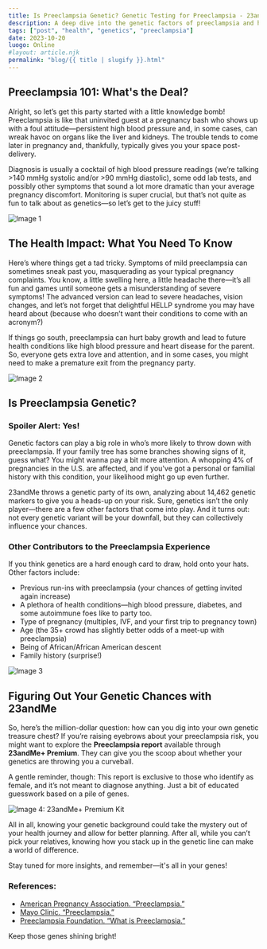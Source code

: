 ```yaml
---
title: Is Preeclampsia Genetic? Genetic Testing for Preeclampsia - 23andMe
description: A deep dive into the genetic factors of preeclampsia and how you might find out about your own risk.
tags: ["post", "health", "genetics", "preeclampsia"]
date: 2023-10-20
luogo: Online
#layout: article.njk
permalink: "blog/{{ title | slugify }}.html"
---
```


## Preeclampsia 101: What's the Deal?

Alright, so let’s get this party started with a little knowledge bomb! Preeclampsia is like that uninvited guest at a pregnancy bash who shows up with a foul attitude—persistent high blood pressure and, in some cases, can wreak havoc on organs like the liver and kidneys. The trouble tends to come later in pregnancy and, thankfully, typically gives you your space post-delivery.

Diagnosis is usually a cocktail of high blood pressure readings (we’re talking >140 mmHg systolic and/or >90 mmHg diastolic), some odd lab tests, and possibly other symptoms that sound a lot more dramatic than your average pregnancy discomfort. Monitoring is super crucial, but that’s not quite as fun to talk about as genetics—so let’s get to the juicy stuff!

![Image 1](http://100.21.172.34/wp-content/uploads/2023/01/preeclampsia-causes-high-blood-pressure-in-pregnancy-275x300.png)

## The Health Impact: What You Need To Know

Here’s where things get a tad tricky. Symptoms of mild preeclampsia can sometimes sneak past you, masquerading as your typical pregnancy complaints. You know, a little swelling here, a little headache there—it’s all fun and games until someone gets a misunderstanding of severe symptoms! The advanced version can lead to severe headaches, vision changes, and let’s not forget that delightful HELLP syndrome you may have heard about (because who doesn’t want their conditions to come with an acronym?)

If things go south, preeclampsia can hurt baby growth and lead to future health conditions like high blood pressure and heart disease for the parent. So, everyone gets extra love and attention, and in some cases, you might need to make a premature exit from the pregnancy party. 

![Image 2](http://100.21.172.34/wp-content/uploads/2023/01/preeclampsia-symptoms-221x300.png)

## Is Preeclampsia Genetic?

### Spoiler Alert: Yes!

Genetic factors can play a big role in who’s more likely to throw down with preeclampsia. If your family tree has some branches showing signs of it, guess what? You might wanna pay a bit more attention. A whopping 4% of pregnancies in the U.S. are affected, and if you've got a personal or familial history with this condition, your likelihood might go up even further. 

23andMe throws a genetic party of its own, analyzing about 14,462 genetic markers to give you a heads-up on your risk. Sure, genetics isn’t the only player—there are a few other factors that come into play. And it turns out: not every genetic variant will be your downfall, but they can collectively influence your chances.

### Other Contributors to the Preeclampsia Experience

If you think genetics are a hard enough card to draw, hold onto your hats. Other factors include:

- Previous run-ins with preeclampsia (your chances of getting invited again increase)
- A plethora of health conditions—high blood pressure, diabetes, and some autoimmune foes like to party too.
- Type of pregnancy (multiples, IVF, and your first trip to pregnancy town)
- Age (the 35+ crowd has slightly better odds of a meet-up with preeclampsia)
- Being of African/African American descent
- Family history (surprise!)

![Image 3](http://100.21.172.34/wp-content/uploads/2023/01/preeclampsia-risk-factors-237x300.png)

## Figuring Out Your Genetic Chances with 23andMe

So, here’s the million-dollar question: how can you dig into your own genetic treasure chest? If you’re raising eyebrows about your preeclampsia risk, you might want to explore the **Preeclampsia report** available through **23andMe+ Premium**. They can give you the scoop about whether your genetics are throwing you a curveball.

A gentle reminder, though: This report is exclusive to those who identify as female, and it’s not meant to diagnose anything. Just a bit of educated guesswork based on a pile of genes. 

![Image 4: 23andMe+ Premium Kit](https://www.23andme.com/uploads/sites/2/20240109213029/Premium.jpg)

All in all, knowing your genetic background could take the mystery out of your health journey and allow for better planning. After all, while you can’t pick your relatives, knowing how you stack up in the genetic line can make a world of difference. 

Stay tuned for more insights, and remember—it's all in your genes!

### References:

- [American Pregnancy Association. “Preeclampsia.”](https://americanpregnancy.org/healthy-pregnancy/pregnancy-complications/preeclampsia/)
- [Mayo Clinic. “Preeclampsia.”](https://www.mayoclinic.org/diseases-conditions/preeclampsia/symptoms-causes/syc-20355745) 
- [Preeclampsia Foundation. “What is Preeclampsia.”](https://www.preeclampsia.org/what-is-preeclampsia) 

Keep those genes shining bright!